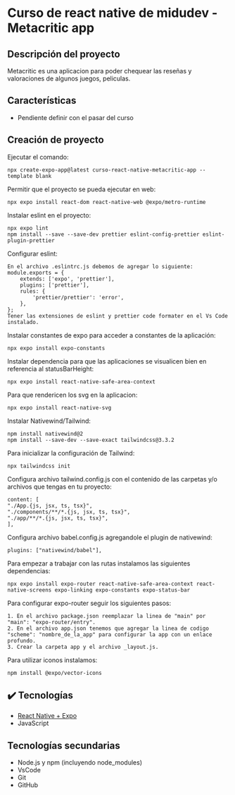 # Curso de react native de midudev - Metacritic app

## Descripción del proyecto

Metacritic es una aplicacion para poder chequear las reseñas y valoraciones de algunos juegos, peliculas.

## Características

- Pendiente definir con el pasar del curso

## Creación de proyecto

Ejecutar el comando:

    npx create-expo-app@latest curso-react-native-metacritic-app --template blank

Permitir que el proyecto se pueda ejecutar en web:

    npx expo install react-dom react-native-web @expo/metro-runtime

Instalar eslint en el proyecto:

    npx expo lint
    npm install --save --save-dev prettier eslint-config-prettier eslint-plugin-prettier

Configurar eslint:

    En el archivo .eslintrc.js debemos de agregar lo siguiente:
    module.exports = {
        extends: ['expo', 'prettier'],
        plugins: ['prettier'],
        rules: {
            'prettier/prettier': 'error',
        },
    };
    Tener las extensiones de eslint y prettier code formater en el Vs Code instalado.

Instalar constantes de expo para acceder a constantes de la aplicación:

    npx expo install expo-constants

Instalar dependencia para que las aplicaciones se visualicen bien en referencia al statusBarHeight:

    npx expo install react-native-safe-area-context

Para que rendericen los svg en la aplicacion:

    npx expo install react-native-svg

Instalar Nativewind/Tailwind:

    npm install nativewind@2
    npm install --save-dev --save-exact tailwindcss@3.3.2

Para inicializar la configuración de Tailwind:

    npx tailwindcss init

Configura archivo tailwind.config.js con el contenido de las carpetas y/o archivos que tengas en tu proyecto:

    content: [
    "./App.{js, jsx, ts, tsx}",
    "./components/**/*.{js, jsx, ts, tsx}",
    "./app/**/*.{js, jsx, ts, tsx}",
    ],

Configura archivo babel.config.js agregandole el plugin de nativewind:

    plugins: ["nativewind/babel"],

Para empezar a trabajar con las rutas instalamos las siguientes dependencias:

    npx expo install expo-router react-native-safe-area-context react-native-screens expo-linking expo-constants expo-status-bar

Para configurar expo-router seguir los siguientes pasos:

    1. En el archivo package.json reemplazar la linea de "main" por "main": "expo-router/entry".
    2. En el archivo app.json tenemos que agregar la linea de codigo "scheme": "nombre_de_la_app" para configurar la app con un enlace profundo.
    3. Crear la carpeta app y el archivo _layout.js.

Para utilizar iconos instalamos:

    npm install @expo/vector-icons

## ✔️ Tecnologías

- [React Native + Expo](https://reactnative.dev/)
- JavaScript

## Tecnologías secundarias

- Node.js y npm (incluyendo node_modules)
- VsCode
- Git
- GitHub

